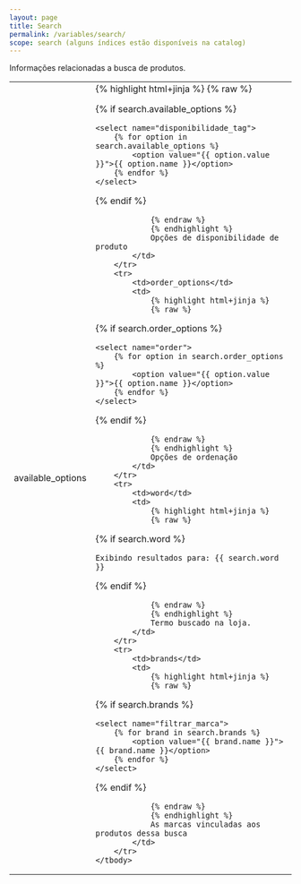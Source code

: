 ```yaml
---
layout: page
title: Search
permalink: /variables/search/
scope: search (alguns índices estão disponíveis na catalog)
---
```


Informações relacionadas a busca de produtos.

<table>
    <tbody>
        <tr>
            <td>available_options</td>
            <td>
                {% highlight html+jinja %}
                {% raw %}

{% if search.available_options %}
        
    <select name="disponibilidade_tag">
        {% for option in search.available_options %}
            <option value="{{ option.value }}">{{ option.name }}</option>
        {% endfor %}
    </select>

{% endif %}

                {% endraw %}
                {% endhighlight %}
                Opções de disponibilidade de produto
            </td>
        </tr>
        <tr>
            <td>order_options</td>
            <td>
                {% highlight html+jinja %}
                {% raw %}

{% if search.order_options %}
        
    <select name="order">
        {% for option in search.order_options %}
            <option value="{{ option.value }}">{{ option.name }}</option>
        {% endfor %}
    </select>

{% endif %}

                {% endraw %}
                {% endhighlight %}
                Opções de ordenação
            </td>
        </tr>
        <tr>
            <td>word</td>
            <td>
                {% highlight html+jinja %}
                {% raw %}

{% if search.word %}

    Exibindo resultados para: {{ search.word }}

{% endif %}

                {% endraw %}
                {% endhighlight %}
                Termo buscado na loja.
            </td>
        </tr>
        <tr>
            <td>brands</td>
            <td>
                {% highlight html+jinja %}
                {% raw %}

{% if search.brands %}

    <select name="filtrar_marca">
        {% for brand in search.brands %}
            <option value="{{ brand.name }}">{{ brand.name }}</option>
        {% endfor %}
    </select>

{% endif %}

                {% endraw %}
                {% endhighlight %}
                As marcas vinculadas aos produtos dessa busca
            </td>
        </tr>
    </tbody>
</table>
